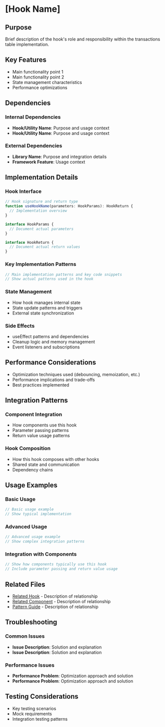 # [Hook Name]

## Purpose

Brief description of the hook's role and responsibility within the transactions table implementation.

## Key Features

- Main functionality point 1
- Main functionality point 2
- State management characteristics
- Performance optimizations

## Dependencies

### Internal Dependencies

- **Hook/Utility Name**: Purpose and usage context
- **Hook/Utility Name**: Purpose and usage context

### External Dependencies

- **Library Name**: Purpose and integration details
- **Framework Feature**: Usage context

## Implementation Details

### Hook Interface

```typescript
// Hook signature and return type
function useHookName(parameters: HookParams): HookReturn {
  // Implementation overview
}

interface HookParams {
  // Document actual parameters
}

interface HookReturn {
  // Document actual return values
}
```

### Key Implementation Patterns

```typescript
// Main implementation patterns and key code snippets
// Show actual patterns used in the hook
```

### State Management

- How hook manages internal state
- State update patterns and triggers
- External state synchronization

### Side Effects

- useEffect patterns and dependencies
- Cleanup logic and memory management
- Event listeners and subscriptions

## Performance Considerations

- Optimization techniques used (debouncing, memoization, etc.)
- Performance implications and trade-offs
- Best practices implemented

## Integration Patterns

### Component Integration

- How components use this hook
- Parameter passing patterns
- Return value usage patterns

### Hook Composition

- How this hook composes with other hooks
- Shared state and communication
- Dependency chains

## Usage Examples

### Basic Usage

```typescript
// Basic usage example
// Show typical implementation
```

### Advanced Usage

```typescript
// Advanced usage example
// Show complex integration patterns
```

### Integration with Components

```typescript
// Show how components typically use this hook
// Include parameter passing and return value usage
```

## Related Files

- [Related Hook](../hooks/related-hook.md) - Description of relationship
- [Related Component](../components/related-component.md) - Description of relationship
- [Pattern Guide](../patterns/related-pattern.md) - Description of relationship

## Troubleshooting

### Common Issues

- **Issue Description**: Solution and explanation
- **Issue Description**: Solution and explanation

### Performance Issues

- **Performance Problem**: Optimization approach and solution
- **Performance Problem**: Optimization approach and solution

## Testing Considerations

- Key testing scenarios
- Mock requirements
- Integration testing patterns
